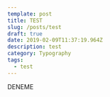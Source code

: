 ```yaml
---
template: post
title: TEST
slug: /posts/test
draft: true
date: 2019-02-09T11:37:19.964Z
description: test
category: Typography
tags:
  - test
---
```

DENEME
